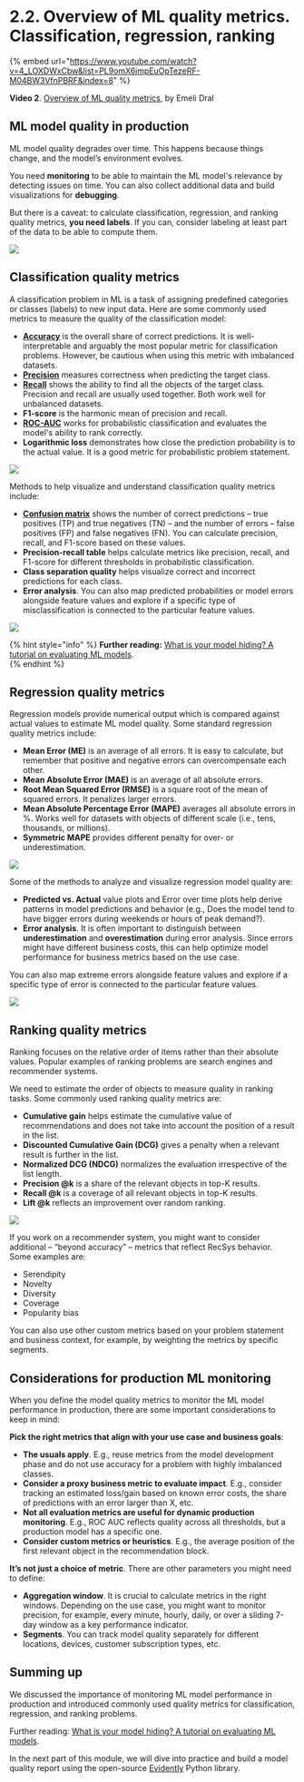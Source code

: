 # 2.2. Overview of ML quality metrics. Classification, regression, ranking

{% embed url="https://www.youtube.com/watch?v=4_LOXDWxCbw&list=PL9omX6impEuOpTezeRF-M04BW3VfnPBRF&index=8" %}

**Video 2**. [Overview of ML quality metrics](https://www.youtube.com/watch?v=4_LOXDWxCbw&list=PL9omX6impEuOpTezeRF-M04BW3VfnPBRF&index=8), by Emeli Dral

## ML model quality in production

ML model quality degrades over time. This happens because things change, and the model’s environment evolves. 

You need **monitoring** to be able to maintain the ML model's relevance by detecting issues on time. You can also collect additional data and build visualizations for **debugging**. 

But there is a caveat: to calculate classification, regression, and ranking quality metrics, **you need labels**. If you can, consider labeling at least part of the data to be able to compute them. 

![](<../../../images/2023109\_course\_module2.009.png>)

## Classification quality metrics

A classification problem in ML is a task of assigning predefined categories or classes (labels) to new input data. Here are some commonly used metrics to measure the quality of the classification model:
* [**Accuracy**](https://www.evidentlyai.com/classification-metrics/accuracy-precision-recall) is the overall share of correct predictions. It is well-interpretable and arguably the most popular metric for classification problems. However, be cautious when using this metric with imbalanced datasets.
* [**Precision**](https://www.evidentlyai.com/classification-metrics/accuracy-precision-recall) measures correctness when predicting the target class.
* [**Recall**](https://www.evidentlyai.com/classification-metrics/accuracy-precision-recall) shows the ability to find all the objects of the target class. Precision and recall are usually used together. Both work well for unbalanced datasets.
* **F1-score** is the harmonic mean of precision and recall.
* [**ROC-AUC**](https://www.evidentlyai.com/classification-metrics/explain-roc-curve) works for probabilistic classification and evaluates the model's ability to rank correctly.
* **Logarithmic loss** demonstrates how close the prediction probability is to the actual value. It is a good metric for probabilistic problem statement. 

![](<../../../images/2023109\_course\_module2.012.png>)

Methods to help visualize and understand classification quality metrics include:
* [**Confusion matrix**](https://www.evidentlyai.com/classification-metrics/confusion-matrix) shows the number of correct predictions – true positives (TP) and true negatives (TN) – and the number of errors – false positives (FP) and false negatives (FN). You can calculate precision, recall, and F1-score based on these values.
* **Precision-recall table** helps calculate metrics like precision, recall, and F1-score for different thresholds in probabilistic classification.
* **Class separation quality** helps visualize correct and incorrect predictions for each class.
* **Error analysis**. You can also map predicted probabilities or model errors alongside feature values and explore if a specific type of misclassification is connected to the particular feature values.

![](<../../../images/2023109\_course\_module2.016.png>)

{% hint style="info" %}
**Further reading:** [What is your model hiding? A tutorial on evaluating ML models](https://www.evidentlyai.com/blog/tutorial-2-model-evaluation-hr-attrition).  
{% endhint %}

## Regression quality metrics

Regression models provide numerical output which is compared against actual values to estimate ML model quality. Some standard regression quality metrics include:
* **Mean Error (ME)** is an average of all errors. It is easy to calculate, but remember that positive and negative errors can overcompensate each other.
* **Mean Absolute Error (MAE)** is an average of all absolute errors.
* **Root Mean Squared Error (RMSE)** is a square root of the mean of squared errors. It penalizes larger errors.
* **Mean Absolute Percentage Error (MAPE)** averages all absolute errors in %. Works well for datasets with objects of different scale (i.e., tens, thousands, or millions).
* **Symmetric MAPE** provides different penalty for over- or underestimation.

![](<../../../images/2023109\_course\_module2.020.png>)

Some of the methods to analyze and visualize regression model quality are:
* **Predicted vs. Actual** value plots and Error over time plots help derive patterns in model predictions and behavior (e.g., Does the model tend to have bigger errors during weekends or hours of peak demand?). 
* **Error analysis**. It is often important to distinguish between **underestimation** and **overestimation** during error analysis. Since errors might have different business costs, this can help optimize model performance for business metrics based on the use case. 

You can also map extreme errors alongside feature values and explore if a specific type of error is connected to the particular feature values. 

![](<../../../images/2023109\_course\_module2.025.png>)

## Ranking quality metrics

Ranking focuses on the relative order of items rather than their absolute values. Popular examples of ranking problems are search engines and recommender systems. 

We need to estimate the order of objects to measure quality in ranking tasks. Some commonly used ranking quality metrics are:
* **Cumulative gain** helps estimate the cumulative value of recommendations and does not take into account the position of a result in the list.
* **Discounted Cumulative Gain (DCG)** gives a penalty when a relevant result is further in the list. 
* **Normalized DCG (NDCG)** normalizes the evaluation irrespective of the list length.
* **Precision @k** is a share of the relevant objects in top-K results.
* **Recall @k** is a coverage of all relevant objects in top-K results.
* **Lift @k** reflects an improvement over random ranking.

![](<../../../images/2023109\_course\_module2.028.png>)

If you work on a recommender system, you might want to consider additional – “beyond accuracy” – metrics that reflect RecSys behavior. Some examples are:
* Serendipity
* Novelty 
* Diversity 
* Coverage
* Popularity bias

You can also use other custom metrics based on your problem statement and business context, for example, by weighting the metrics by specific segments.

## Considerations for production ML monitoring

When you define the model quality metrics to monitor the ML model performance in production, there are some important considerations to keep in mind:

**Pick the right metrics that align with your use case and business goals**:
* **The usuals apply**. E.g., reuse metrics from the model development phase and do not use accuracy for a problem with highly imbalanced classes.
* **Consider a proxy business metric to evaluate impact**. E.g., consider tracking an estimated loss/gain based on known error costs, the share of predictions with an error larger than X, etc.
* **Not all evaluation metrics are useful for dynamic production monitoring**. E.g., ROC AUC reflects quality across all thresholds, but a production model has a specific one.
* **Consider custom metrics or heuristics**. E.g., the average position of the first relevant object in the recommendation block.

**It’s not just a choice of metric**. There are other parameters you might need to define:
* **Aggregation window**. It is crucial to calculate metrics in the right windows. Depending on the use case, you might want to monitor precision, for example, every minute, hourly, daily, or over a sliding 7-day window as a key performance indicator.
* **Segments**. You can track model quality separately for different locations, devices, customer subscription types, etc.

## Summing up

We discussed the importance of monitoring ML model performance in production and introduced commonly used quality metrics for classification, regression, and ranking problems. 

Further reading: [What is your model hiding? A tutorial on evaluating ML models](https://www.evidentlyai.com/blog/tutorial-2-model-evaluation-hr-attrition).

In the next part of this module, we will dive into practice and build a model quality report using the open-source [Evidently](https://github.com/evidentlyai/evidently) Python library.
